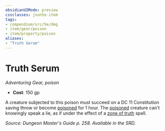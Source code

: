 ```yaml
---
obsidianUIMode: preview
cssclasses: json5e-item
tags:
- compendium/src/5e/dmg
- item/gear/poison
- item/property/poison
aliases: 
- "Truth Serum"
---
```

# Truth Serum
*Adventuring Gear, poison*  

- **Cost**: 150 gp

A creature subjected to this poison must succeed on a DC 11 Constitution saving throw or become [poisoned](_conditions.md#poisoned) for 1 hour. The [poisoned](_conditions.md#poisoned) creature can't knowingly speak a lie, as if under the effect of a [zone of truth](compendium/spells/zone-of-truth.md) spell.

*Source: Dungeon Master's Guide p. 258. Available in the SRD.*